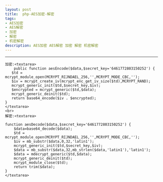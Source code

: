```yaml
---
layout: post
title:  php-AES加密-解密
tags:
- AES加密
- AES解密
- 加密
- 解密
- 机密解密
description: AES加密 AES解密 加密 解密 机密解密
---
```


------
	加密:<textarea>
		public function aesEncode($data,$secret_key='6461772803150252') {
	   $td = mcrypt_module_open(MCRYPT_RIJNDAEL_256,'',MCRYPT_MODE_CBC,'');
	   $iv = mcrypt_create_iv(mcrypt_enc_get_iv_size($td),MCRYPT_RAND);
	   mcrypt_generic_init($td,$secret_key,$iv);
	   $encrypted = mcrypt_generic($td,$data);
	   mcrypt_generic_deinit($td);
	   return base64_encode($iv . $encrypted);
	}
	</textarea>
	<br>
	解密:<textarea>
	
	function aesDecode($data,$secret_key='6461772803150252') {
	    $data=base64_decode($data);
	    $td = mcrypt_module_open(MCRYPT_RIJNDAEL_256,'',MCRYPT_MODE_CBC,'');
	    $iv = mb_substr($data,0,32,'latin1');
	    mcrypt_generic_init($td,$secret_key,$iv);
	    $data = mb_substr($data,32,mb_strlen($data,'latin1'),'latin1');
	    $data = mdecrypt_generic($td,$data);
	    mcrypt_generic_deinit($td);
	    mcrypt_module_close($td);
	    return trim($data);
	}
	</textarea>
